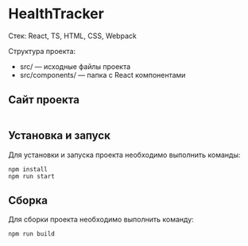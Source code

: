 # HealthTracker

Стек: React, TS, HTML, CSS, Webpack 

Структура проекта:
- src/ — исходные файлы проекта
- src/components/ — папка с React компонентами

## Сайт проекта

```

```

## Установка и запуск
Для установки и запуска проекта необходимо выполнить команды:

```
npm install
npm run start
```

## Сборка
Для сборки проекта необходимо выполнить команду:

```
npm run build
```

